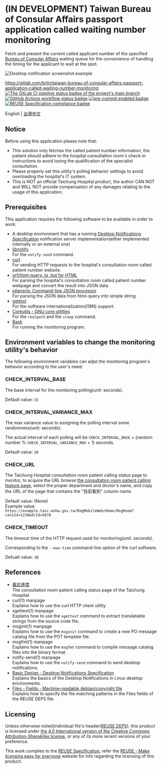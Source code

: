 # (IN DEVELOPMENT) Taiwan Bureau of Consular Affairs passport application called waiting number monitoring

Fetch and present the current called applicant number of the specified [Bureau of Consular Affairs](https://www.boca.gov.tw/mp-2.html) waiting queue for the convenience of handling the timing for the applicant to wait at the spot.

![Desktop notification screenshot example](doc-assets/main-view-en.png "Desktop notification screenshot example")

<https://gitlab.com/brlin/taiwan-bureau-of-consular-affairs-passport-application-called-waiting-number-monitoring>  
[![The GitLab CI pipeline status badge of the project's `main` branch](https://gitlab.com/brlin/taiwan-bureau-of-consular-affairs-passport-application-called-waiting-number-monitoring/badges/main/pipeline.svg?ignore_skipped=true "Click here to check out the comprehensive status of the GitLab CI pipelines")](https://gitlab.com/brlin/taiwan-bureau-of-consular-affairs-passport-application-called-waiting-number-monitoring/-/pipelines) [![GitHub Actions workflow status badge](https://github.com/brlin-tw/taiwan-bureau-of-consular-affairs-passport-application-called-waiting-number-monitoring/actions/workflows/check-potential-problems.yml/badge.svg "GitHub Actions workflow status")](https://github.com/brlin-tw/taiwan-bureau-of-consular-affairs-passport-application-called-waiting-number-monitoring/actions/workflows/check-potential-problems.yml) [![pre-commit enabled badge](https://img.shields.io/badge/pre--commit-enabled-brightgreen?logo=pre-commit&logoColor=white "This project uses pre-commit to check potential problems")](https://pre-commit.com/) [![REUSE Specification compliance badge](https://api.reuse.software/badge/gitlab.com/brlin/taiwan-bureau-of-consular-affairs-passport-application-called-waiting-number-monitoring "This project complies to the REUSE specification to decrease software licensing costs")](https://api.reuse.software/info/gitlab.com/brlin/taiwan-bureau-of-consular-affairs-passport-application-called-waiting-number-monitoring)

English | [台灣中文](README.zh_TW.md)

## Notice

Before using this application please note that:

* This solution only fetches the called patient number information, the patient should adhere to the hospital consultation room's check-in instructions to avoid losing the qualification of the specialist consultation.
* Please properly set this utility's polling behavior settings to avoid overloading the hospital's IT system.
* This is NOT an official Taichung Hospital product, the author CAN NOT and WILL NOT provide compensation of any damages relating to the usage of this application.

## Prerequisites

This application requires the following software to be available in order to work:

* A desktop environment that has a running [Desktop Notifications Specification](https://specifications.freedesktop.org/notification-spec/notification-spec-latest.html) notification server implementation(either implemented internally or an external one)
* [libnotify](https://gitlab.gnome.org/GNOME/libnotify)  
  For the `notify-send` command.
* [curl](https://curl.se/)  
  For sending HTTP requests to the hospital's consultation room called patient number website.
* [orf/html-query: jq, but for HTML](https://github.com/orf/html-query)  
  For parsing the hospital's consultation room called patient number webpage and convert the result into JSON data.
* [jqlang/jq: Command-line JSON processor](https://github.com/jqlang/jq)  
  For parsing the JSON data from html-query into simple string.
* [gettext](https://www.gnu.org/software/gettext/)  
  For the software internationalization(I18N) support.
* [Coreutils - GNU core utilities](https://www.gnu.org/software/coreutils/)  
  For the `realpath` and the `sleep` command.
* [Bash](https://www.gnu.org/software/bash/)  
  For running the monitoring program.

## Environment variables to change the monitoring utility's behavior

The following environment variables can adjst the monitoring program's behavior according to the user's need:

### CHECK_INTERVAL_BASE

The base interval for the monitoring polling(unit: seconds).

Default value: `15`

### CHECK_INTERVAL_VARIANCE_MAX

The max variance value to assigning the polling interval some  randomness(unit: seconds).

The actual interval of each polling will be `CHECK_INTERVAL_BASE` + (random number % `CHECK_INTERVAL_VARIANCE_MAX` + 1) seconds.

Default value: `10`

### CHECK_URL

The Taichung Hospital consultation room patient calling status page to monitor, to acquire the URL browse [the consultation room patient calling feature page](https://www03.taic.mohw.gov.tw/RegMobileWeb/Home/RegRoomList?Flag=Y), select the proper department and doctor's name, and copy the URL of the page that contains the "目前看到" column name.

Default value: (None)  
Example value: `https://example.taic.mohw.gov.tw/RegMobileWeb/Home/RegRoom?cateId=1234&drId=5678`

### CHECK_TIMEOUT

The timeout time of the HTTP request used for monitoring(unit: seconds).

Corresponding to the `--max-time` command-line option of the curl software.

Defualt value: `30`

## References

* [看診進度](https://www03.taic.mohw.gov.tw/RegMobileWeb/Home/RegRoomList?Flag=Y)  
  The consultation room patient calling status page of the Taichung Hospital.
* curl(1) manpage  
  Explains how to use the curl HTTP client utility
* xgettext(1) manpage  
  Explains how to use the `xgettext` command to extract translatable strings from the source code file.
* msginit(1) manpage  
  Explains how to use the `msginit` command to create a new PO message catalog file from the POT template file.
* msgfmt(1) manpage  
  Explains how to use the `msgfmt` command to compile message catalog files into the binary format.
* notify-send(1) manpage  
  Explains how to use the `notify-send` command to send desktop notifications.
* [Basic Design - Desktop Notifications Specification](https://specifications.freedesktop.org/notification-spec/notification-spec-latest.html#basic-design)  
  Explains the basics of the Desktop Notifications in Linux desktop environments.
* [Files - Fields - Machine-readable debian/copyright file](https://www.debian.org/doc/packaging-manuals/copyright-format/1.0/#files-field)  
  Explains how to specify the file matching patterns in the Files fields of the REUSE DEP5 file.

## Licensing

Unless otherwise noted(individual file's header/[REUSE DEP5](.reuse/dep5)), this product is licensed under [the 4.0 International version of the Creative Commons Attribution-ShareAlike license](https://creativecommons.org/licenses/by-sa/4.0/), or any of its more recent versions of your preference.

This work complies to the [REUSE Specification](https://reuse.software/spec/), refer the [REUSE - Make licensing easy for everyone](https://reuse.software/) website for info regarding the licensing of this product.
